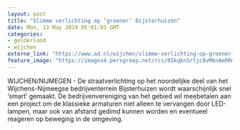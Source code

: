 ```yaml
---
layout: post
title: "Slimme verlichting op ‘groener’ Bijsterhuizen"
date: Mon, 13 May 2019 05:01:03 GMT
categories: 
- gelderland 
- wijchen 
externe_link: "https://www.ad.nl/wijchen/slimme-verlichting-op-groener-bijsterhuizen~a9764eac/"
feature_image: "https://images4.persgroep.net/rcs/0IkqknSrljc8vM6nAeRRm_HcN84/diocontent/104115539/_fitwidth/400/?appId=21791a8992982cd8da851550a453bd7f&quality=0.7"
---
```


WIJCHEN/NIJMEGEN - De straatverlichting op het noordelijke deel van het Wijchens-Nijmeegse bedrijventerrein Bijsterhuizen wordt waarschijnlijk snel ‘smart’ gemaakt. De bedrijvenvereniging van het gebied wil meebetalen aan een project om de klassieke armaturen niet alleen te vervangen door LED-lampen, maar ook van afstand gedimd kunnen worden en eventueel reageren op beweging in de omgeving.
